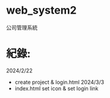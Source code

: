 # web_system2
公司管理系統

紀錄:
======
2024/2/22
* create project & login.html
2024/3/3
* index.html set icon & set login link
